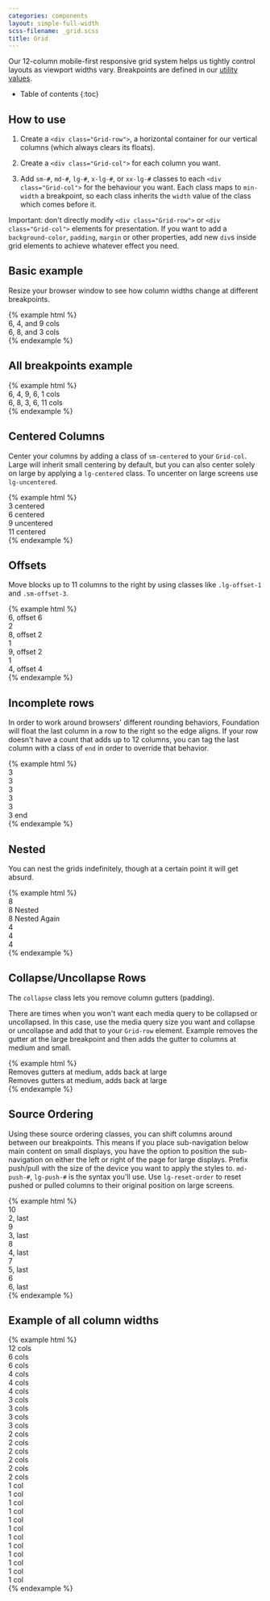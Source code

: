 ```yaml
---
categories: components
layout: simple-full-width
scss-filename: _grid.scss
title: Grid
---
```


Our 12-column mobile-first responsive grid system helps us tightly control layouts as viewport widths vary. Breakpoints are defined in our [utility values](https://github.com/fac/origin/blob/master/assets/scss/global/utilities/_utility-values.scss).

* Table of contents
{:toc}

## How to use
1. Create a `<div class="Grid-row">`, a horizontal container for our vertical columns (which always clears its floats).

2. Create a `<div class="Grid-col">` for each column you want.

3. Add `sm-#`, `md-#`, `lg-#`, `x-lg-#`, or `xx-lg-#` classes to each `<div class="Grid-col">` for the behaviour you want. Each class maps to `min-width` a breakpoint, so each class inherits the `width` value of the class which comes before it.

Important: don't directly modify `<div class="Grid-row">` or `<div class="Grid-col">` elements for presentation. If you want to add a `background-color`, `padding`, `margin` or other properties, add new `div`s inside grid elements to achieve whatever effect you need.


## Basic example
Resize your browser window to see how column widths change at different breakpoints.

<div class="DocsExample DocsExample--grid">
{% example html %}
<div class="Grid-row">
  <div class="Grid-col sm-6 md-4 lg-9">6, 4, and 9 cols</div>
  <div class="Grid-col sm-6 md-8 lg-3">6, 8, and 3 cols</div>
</div>
{% endexample %}
</div>


## All breakpoints example
<div class="DocsExample DocsExample--grid">
{% example html %}
<div class="Grid-row">
  <div class="Grid-col sm-6 md-4 lg-9 x-lg-6 xx-lg-1">6, 4, 9, 6, 1 cols</div>
  <div class="Grid-col sm-6 md-8 lg-3 x-lg-6 xx-lg-11">6, 8, 3, 6, 11 cols</div>
</div>
{% endexample %}
</div>


## Centered Columns
Center your columns by adding a class of `sm-centered` to your `Grid-col`. Large will inherit small centering by default, but you can also center solely on large by applying a `lg-centered` class. To uncenter on large screens use `lg-uncentered`.

<div class="DocsExample DocsExample--grid">
{% example html %}
<div class="Grid-row">
  <div class="Grid-col sm-3 sm-centered">3 centered</div>
</div>
<div class="Grid-row">
  <div class="Grid-col sm-6 lg-centered">6 centered</div>
</div>
<div class="Grid-row">
  <div class="Grid-col sm-9 sm-centered lg-uncentered">9 uncentered</div>
</div>
<div class="Grid-row">
  <div class="Grid-col sm-11 sm-centered">11 centered</div>
</div>
{% endexample %}
</div>


## Offsets
Move blocks up to 11 columns to the right by using classes like `.lg-offset-1` and `.sm-offset-3`.

<div class="DocsExample DocsExample--grid">
{% example html %}
<div class="Grid-row">
  <div class="Grid-col md-6 md-offset-6">6, offset 6</div>
</div>
<div class="Grid-row">
  <div class="Grid-col md-2">2</div>
  <div class="Grid-col md-8 md-offset-2">8, offset 2</div>
</div>
<div class="Grid-row">
  <div class="Grid-col md-1">1</div>
  <div class="Grid-col md-9 md-offset-2">9, offset 2</div>
</div>
<div class="Grid-row">
  <div class="Grid-col md-4">1</div>
  <div class="Grid-col md-4 md-offset-4">4, offset 4</div>
</div>
{% endexample %}
</div>


## Incomplete rows
In order to work around browsers' different rounding behaviors, Foundation will float the last column in a row to the right so the edge aligns. If your row doesn't have a count that adds up to 12 columns, you can tag the last column with a class of `end` in order to override that behavior.

<div class="DocsExample DocsExample--grid">
{% example html %}
<div class="Grid-row">
  <div class="Grid-col md-2">3</div>
  <div class="Grid-col md-2">3</div>
  <div class="Grid-col md-2">3</div>
</div>
<div class="Grid-row">
  <div class="Grid-col md-2">3</div>
  <div class="Grid-col md-2">3</div>
  <div class="Grid-col md-2 end">3 end</div>
</div>
{% endexample %}
</div>


## Nested
You can nest the grids indefinitely, though at a certain point it will get absurd.

<div class="DocsExample DocsExample--grid">
{% example html %}
<div class="Grid-row">
  <div class="Grid-col sm-8">8
    <div class="Grid-row">
      <div class="Grid-col sm-8">8 Nested
        <div class="Grid-row">
          <div class="Grid-col sm-8">8 Nested Again</div>
          <div class="Grid-col sm-4">4</div>
        </div>
      </div>
      <div class="Grid-col sm-4">4</div>
    </div>
  </div>
  <div class="Grid-col sm-4">4</div>
</div>
{% endexample %}
</div>


## Collapse/Uncollapse Rows
The `collapse` class lets you remove column gutters (padding).

There are times when you won't want each media query to be collapsed or uncollapsed. In this case, use the media query size you want and collapse or uncollapse and add that to your `Grid-row` element. Example removes the gutter at the large breakpoint and then adds the gutter to columns at medium and small.

<div class="DocsExample DocsExample--grid">
{% example html %}
<div class="Grid-row md-collapse lg-uncollapse">
  <div class="Grid-col sm-6">
    Removes gutters at medium, adds back at large
  </div>
  <div class="Grid-col sm-6">
    Removes gutters at medium, adds back at large
  </div>
</div>
{% endexample %}
</div>


## Source Ordering
Using these source ordering classes, you can shift columns around between our breakpoints. This means if you place sub-navigation below main content on small displays, you have the option to position the sub-navigation on either the left or right of the page for large displays. Prefix push/pull with the size of the device you want to apply the styles to. `md-push-#`, `lg-push-#` is the syntax you'll use. Use `lg-reset-order` to reset pushed or pulled columns to their original position on large screens.

<div class="DocsExample DocsExample--grid DocsExample--grid--sourceOrder">
{% example html %}
<div class="Grid-row">
  <div class="Grid-col sm-10 sm-push-2">10</div>
  <div class="Grid-col sm-2 sm-pull-10">2, last</div>
</div>
<div class="Grid-row">
  <div class="Grid-col lg-9 lg-push-3">9</div>
  <div class="Grid-col lg-3 lg-pull-9">3, last</div>
</div>
<div class="Grid-row">
  <div class="Grid-col lg-8 lg-push-4">8</div>
  <div class="Grid-col lg-4 lg-pull-8">4, last</div>
</div>
<div class="Grid-row">
  <div class="Grid-col sm-5 sm-push-7 md-7 md-push-5">7</div>
  <div class="Grid-col sm-7 sm-pull-5 md-5 md-pull-7">5, last</div>
</div>
<div class="Grid-row">
  <div class="Grid-col md-6 md-push-6">6</div>
  <div class="Grid-col md-6 md-pull-6">6, last</div>
</div>
{% endexample %}
</div>


## Example of all column widths
<div class="DocsExample DocsExample--grid">
{% example html %}
<div class="Grid-row">
  <div class="Grid-col">12 cols</div>
</div>
<div class="Grid-row">
  <div class="Grid-col sm-6">6 cols</div>
  <div class="Grid-col sm-6">6 cols</div>
</div>
<div class="Grid-row">
  <div class="Grid-col sm-4">4 cols</div>
  <div class="Grid-col sm-4">4 cols</div>
  <div class="Grid-col sm-4">4 cols</div>
</div>
<div class="Grid-row">
  <div class="Grid-col sm-3">3 cols</div>
  <div class="Grid-col sm-3">3 cols</div>
  <div class="Grid-col sm-3">3 cols</div>
  <div class="Grid-col sm-3">3 cols</div>
</div>
<div class="Grid-row">
  <div class="Grid-col md-2">2 cols</div>
  <div class="Grid-col md-2">2 cols</div>
  <div class="Grid-col md-2">2 cols</div>
  <div class="Grid-col md-2">2 cols</div>
  <div class="Grid-col md-2">2 cols</div>
  <div class="Grid-col md-2">2 cols</div>
</div>
<div class="Grid-row">
  <div class="Grid-col lg-1">1 col</div>
  <div class="Grid-col lg-1">1 col</div>
  <div class="Grid-col lg-1">1 col</div>
  <div class="Grid-col lg-1">1 col</div>
  <div class="Grid-col lg-1">1 col</div>
  <div class="Grid-col lg-1">1 col</div>
  <div class="Grid-col lg-1">1 col</div>
  <div class="Grid-col lg-1">1 col</div>
  <div class="Grid-col lg-1">1 col</div>
  <div class="Grid-col lg-1">1 col</div>
  <div class="Grid-col lg-1">1 col</div>
  <div class="Grid-col lg-1">1 col</div>
</div>
{% endexample %}
</div>
